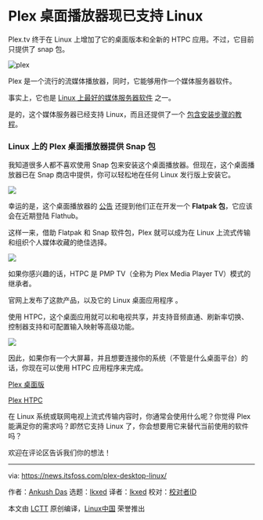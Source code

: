 [#]: subject: "Plex Desktop Player is Now Available for Linux"
[#]: via: "https://news.itsfoss.com/plex-desktop-linux/"
[#]: author: "Ankush Das https://news.itsfoss.com/author/ankush/"
[#]: collector: "lkxed"
[#]: translator: "lkxed"
[#]: reviewer: " "
[#]: publisher: " "
[#]: url: " "

Plex 桌面播放器现已支持 Linux
======
Plex.tv 终于在 Linux 上增加了它的桌面版本和全新的 HTPC 应用。不过，它目前只提供了 snap 包。

![plex][1]

Plex 是一个流行的流媒体播放器，同时，它能够用作一个媒体服务器软件。

事实上，它也是 [Linux 上最好的媒体服务器软件][2] 之一。

是的，这个媒体服务器已经支持 Linux，而且还提供了一个 [包含安装步骤的教程][3]。

### Linux 上的 Plex 桌面播放器提供 Snap 包

我知道很多人都不喜欢使用 Snap 包来安装这个桌面播放器。但现在，这个桌面播放器已在 Snap 商店中提供，你可以轻松地在任何 Linux 发行版上安装它。

![][4]

幸运的是，这个桌面播放器的 [公告][5] 还提到他们正在开发一个 **Flatpak 包**，它应该会在近期登陆 Flathub。

这样一来，借助 Flatpak 和 Snap 软件包，Plex 就可以成为在 Linux 上流式传输和组织个人媒体收藏的绝佳选择。

![][6]

如果你感兴趣的话，HTPC 是 PMP TV（全称为 Plex Media Player TV）模式的继承者。

官网上发布了这款产品，以及它的 Linux 桌面应用程序 。

使用 HTPC，这个桌面应用就可以和电视共享，并支持音频直通、刷新率切换、控制器支持和可配置输入映射等高级功能。

![][7]

因此，如果你有一个大屏幕，并且想要连接你的系统（不管是什么桌面平台）的话，你现在可以使用 HTPC 应用程序来完成。

[Plex 桌面版][8]

[Plex HTPC][9]

在 Linux 系统或联网电视上流式传输内容时，你通常会使用什么呢？你觉得 Plex 能满足你的需求吗？即然它支持 Linux 了，你会想要用它来替代当前使用的软件吗？

欢迎在评论区告诉我们你的想法！

--------------------------------------------------------------------------------

via: https://news.itsfoss.com/plex-desktop-linux/

作者：[Ankush Das][a]
选题：[lkxed][b]
译者：[lkxed](https://github.com/lkxed)
校对：[校对者ID](https://github.com/校对者ID)

本文由 [LCTT](https://github.com/LCTT/TranslateProject) 原创编译，[Linux中国](https://linux.cn/) 荣誉推出

[a]: https://news.itsfoss.com/author/ankush/
[b]: https://github.com/lkxed
[1]: https://news.itsfoss.com/wp-content/uploads/2022/05/plex-ft.jpg
[2]: https://itsfoss.com/best-linux-media-server/
[3]: https://itsfoss.com/install-plex-ubuntu/
[4]: https://news.itsfoss.com/wp-content/uploads/2022/05/plex-desktop-ubuntu.jpg
[5]: https://www.plex.tv/blog/way-to-be-htpc/
[6]: https://news.itsfoss.com/wp-content/uploads/2022/05/plex-snap-1024x524.jpg
[7]: https://news.itsfoss.com/wp-content/uploads/2022/05/plex-feat-1024x576.jpg
[8]: https://snapcraft.io/plex-desktop
[9]: https://snapcraft.io/plex-htpc
